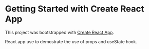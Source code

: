 # Getting Started with Create React App

This project was bootstrapped with [Create React App](https://github.com/facebook/create-react-app).

React app use to demostrate the use of props and useState hook.
